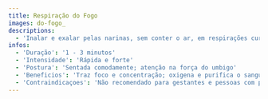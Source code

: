 ```yaml
---
title: Respiração do Fogo
images: do-fogo_
descriptions:
  - 'Inalar e exalar pelas narinas, sem conter o ar, em respirações curtas e fortes, continuamente, ofegando. A energia vem do ponto do umbigo.'
infos:
  - 'Duração': '1 - 3 minutos'
  - 'Intensidade': 'Rápida e forte'
  - 'Postura': 'Sentada comodamente; atenção na força do umbigo'
  - 'Beneficios': 'Traz foco e concentração; oxigena e purifica o sangue; elimina muco e purifica pulmão; reduz impulso a viçios; resistência física e mental; regula a temperatura corporal'
  - 'Contraindicaçoes': 'Não recomendado para gestantes e pessoas com problemas respiratórios̃o'
---
```

